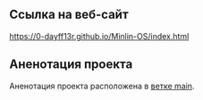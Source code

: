 ## Ссылка на веб-сайт

https://0-dayff13r.github.io/Minlin-OS/index.html

## Аненотация проекта

Аненотация проекта расположена в [ветке main](https://github.com/0-DAyFF13R/Minlin-OS/tree/main).
